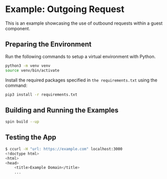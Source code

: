 # Example: Outgoing Request

This is an example showcasing the use of outbound requests within a guest component. 

## Preparing the Environment

Run the following commands to setup a virtual environment with Python.

```bash
python3 -m venv venv
source venv/bin/activate
```

Install the required packages specified in `the requirements.txt` using the command:

```bash
pip3 install -r requirements.txt
```

## Building and Running the Examples

```bash
spin build --up
```

## Testing the App

```bash
$ ccurl -H "url: https://example.com" localhost:3000
<!doctype html>
<html>
<head>
    <title>Example Domain</title>
    ...
```